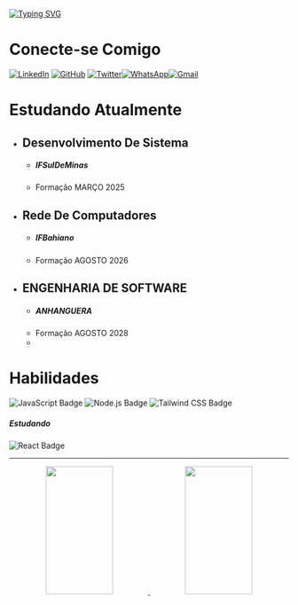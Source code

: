 
[![Typing SVG](https://readme-typing-svg.herokuapp.com/?color=auto&size=35&center=true&vCenter=true&width=1000&lines=Olá,+Meu+Nome+é+Savio+Rangel;Entre+Em+Contato:%29)](https://git.io/typing-svg)



# Conecte-se Comigo


[![LinkedIn](https://img.shields.io/badge/LinkedIn-0077B5?style=for-the-badge&logo=linkedin&logoColor=white)](https://www.linkedin.com/in/savio-rangell-553498287/) [![GitHub](https://img.shields.io/badge/GitHbt-000?style=for-the-badge&logo=github&logoColor=white)](https://github.com/srsaviorangell) [![Twitter](https://img.shields.io/badge/Twitter-000?style=for-the-badge&logo=twitter)](https://twitter.com/srsaviorangel)[![WhatsApp](https://img.shields.io/badge/WhatsApp-25D366?style=for-the-badge&logo=whatsapp&logoColor=white)](https://wa.me/0557499630711)[![Gmail](https://img.shields.io/badge/Gmail-333333?style=for-the-badge&logo=gmail&logoColor=red)](mailto:srbet188@gmail.com)


# Estudando Atualmente 


 - ## Desenvolvimento De Sistema
     * ##### IFSulDeMinas
     *  Formação MARÇO 2025
   
 - ## Rede De Computadores
     * ##### IFBahiano
     *  Formação AGOSTO 2026
 - ## ENGENHARIA DE SOFTWARE
     * ##### ANHANGUERA
     *  Formação AGOSTO 2028
     *  
# Habilidades
![JavaScript Badge](https://img.shields.io/badge/JavaScript-F7DF1E?logo=javascript&logoColor=000&style=plastic)
![Node.js Badge](https://img.shields.io/badge/Node.js-5FA04E?logo=nodedotjs&logoColor=fff&style=plastic)
![Tailwind CSS Badge](https://img.shields.io/badge/Tailwind%20CSS-06B6D4?logo=tailwindcss&logoColor=fff&style=plastic)




##### Estudando 
![React Badge](https://img.shields.io/badge/React-61DAFB?logo=react&logoColor=000&style=plastic)



***






<div id="stats"  align="center">
    <a href="https://github.com/srsaviorangell">
     <img  width="49%" height="231px" src="https://github-readme-stats.vercel.app/api?username=srsaviorangell&theme=dark&show_icons=true">
     <img  width="49%" height="231px"src="https://github-readme-stats-git-masterrstaa-rickstaa.vercel.app/api/top-langs/?username=srsaviorangell&bg_color=000&border_color=30A3DC&title_color=E94D5F&text_color=FFF">
     





  





